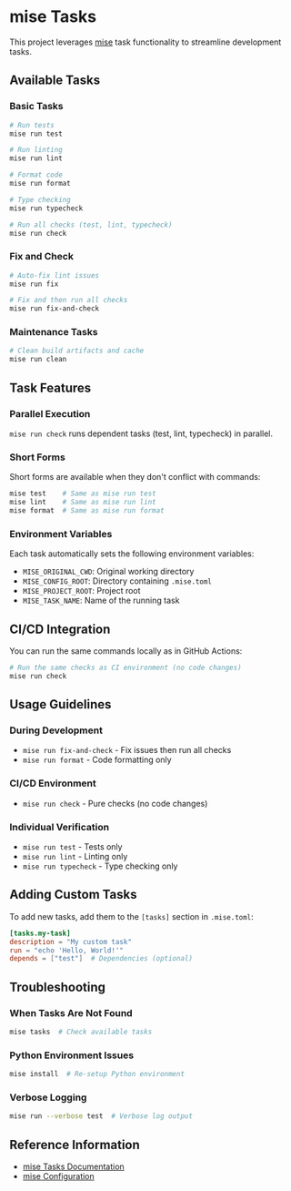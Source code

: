 # mise Tasks

This project leverages [mise](https://mise.jdx.dev/) task functionality to
streamline development tasks.

## Available Tasks

### Basic Tasks

```bash
# Run tests
mise run test

# Run linting
mise run lint

# Format code
mise run format

# Type checking
mise run typecheck

# Run all checks (test, lint, typecheck)
mise run check
```

### Fix and Check

```bash
# Auto-fix lint issues
mise run fix

# Fix and then run all checks
mise run fix-and-check
```

### Maintenance Tasks

```bash
# Clean build artifacts and cache
mise run clean
```

## Task Features

### Parallel Execution

`mise run check` runs dependent tasks (test, lint, typecheck) in parallel.

### Short Forms

Short forms are available when they don't conflict with commands:

```bash
mise test    # Same as mise run test
mise lint    # Same as mise run lint
mise format  # Same as mise run format
```

### Environment Variables

Each task automatically sets the following environment variables:

- `MISE_ORIGINAL_CWD`: Original working directory
- `MISE_CONFIG_ROOT`: Directory containing `.mise.toml`
- `MISE_PROJECT_ROOT`: Project root
- `MISE_TASK_NAME`: Name of the running task

## CI/CD Integration

You can run the same commands locally as in GitHub Actions:

```bash
# Run the same checks as CI environment (no code changes)
mise run check
```

## Usage Guidelines

### During Development

- `mise run fix-and-check` - Fix issues then run all checks
- `mise run format` - Code formatting only

### CI/CD Environment

- `mise run check` - Pure checks (no code changes)

### Individual Verification

- `mise run test` - Tests only
- `mise run lint` - Linting only
- `mise run typecheck` - Type checking only

## Adding Custom Tasks

To add new tasks, add them to the `[tasks]` section in `.mise.toml`:

```toml
[tasks.my-task]
description = "My custom task"
run = "echo 'Hello, World!'"
depends = ["test"]  # Dependencies (optional)
```

## Troubleshooting

### When Tasks Are Not Found

```bash
mise tasks  # Check available tasks
```

### Python Environment Issues

```bash
mise install  # Re-setup Python environment
```

### Verbose Logging

```bash
mise run --verbose test  # Verbose log output
```

## Reference Information

- [mise Tasks Documentation](https://mise.jdx.dev/tasks/)
- [mise Configuration](https://mise.jdx.dev/configuration.html)

